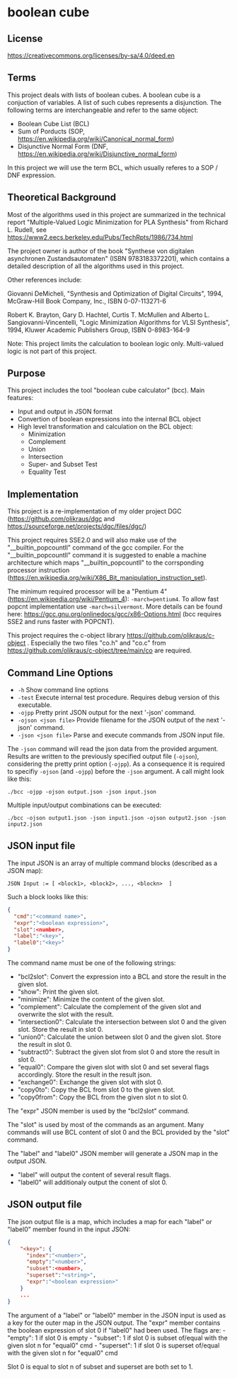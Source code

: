 # boolean cube

## License

https://creativecommons.org/licenses/by-sa/4.0/deed.en

## Terms

This project deals with lists of boolean cubes. A boolean cube is a conjuction of variables. A list of such cubes
represents a disjunction. The following terms are interchangeable and refer to the same object:

 - Boolean Cube List (BCL)
 - Sum of Porducts (SOP, https://en.wikipedia.org/wiki/Canonical_normal_form)
 - Disjunctive Normal Form (DNF, https://en.wikipedia.org/wiki/Disjunctive_normal_form)
 
In this project we will use the term BCL, which usually referes to a SOP / DNF expression.

## Theoretical Background

Most of the algorithms used in this project are summarized in the technical report "Multiple-Valued Logic Minimization for PLA Synthesis"
from Richard L. Rudell, see https://www2.eecs.berkeley.edu/Pubs/TechRpts/1986/734.html 

The project owner is author of the book "Synthese von digitalen asynchronen Zustandsautomaten" (ISBN 9783183372201), which contains
a detailed description of all the algorithms used in this project.

Other references include:

Giovanni DeMicheli,
"Synthesis and Optimization of Digital Circuits", 1994,
McGraw-Hill Book Company, Inc.,
ISBN 0-07-113271-6
  
Robert K. Brayton, Gary D. Hachtel, Curtis T. McMullen and 
Alberto L. Sangiovanni-Vincentelli,
"Logic Minimization Algorithms for VLSI Synthesis", 1994,
Kluwer Academic Publishers Group,
ISBN 0-8983-164-9

Note: This project limits the calculation to boolean logic only. Multi-valued logic is not part of this project.

## Purpose

This project includes the tool "boolean cube calculator" (bcc).
Main features:

 - Input and output in JSON format
 - Convertion of boolean expressions into the internal BCL object
 - High level transformation and calculation on the BCL object:
	- Minimization
	- Complement
	- Union
	- Intersection
	- Super- and Subset Test
	- Equality Test
	
## Implementation

This project is a re-implementation of my older project DGC (https://github.com/olikraus/dgc and https://sourceforge.net/projects/dgc/files/dgc/) 

This project requires SSE2.0 and will also make use of the "__builtin_popcountll" command of the gcc compiler. 
For the "__builtin_popcountll" command it is suggested to enable a machine architecture which maps  "__builtin_popcountll" to the corrsponding processor instruction (https://en.wikipedia.org/wiki/X86_Bit_manipulation_instruction_set).

The minimum required processor will be a "Pentium 4" (https://en.wikipedia.org/wiki/Pentium_4): `-march=pentium4`.
To allow fast popcnt implementation use `-march=silvermont`.
More details can be found here: https://gcc.gnu.org/onlinedocs/gcc/x86-Options.html (bcc requires SSE2 and runs faster with POPCNT).

This project requires the c-object library https://github.com/olikraus/c-object .
Especially the two files "co.h" and "co.c" from https://github.com/olikraus/c-object/tree/main/co are required.

## Command Line Options

 - `-h` Show command line options
 - `-test` Execute internal test procedure. Requires debug version of this executable.
 - `-ojpp` Pretty print JSON output for the next '-json' command.
 - `-ojson <json file>` Provide filename for the JSON output of the next '-json' command.
 - `-json <json file>` Parse and execute commands from JSON input file.

The `-json` command will read the json data from the provided argument. Results are written to the previously specified output file (`-ojson`),
considering the pretty print option (`-ojpp`). As a consequence it is required to specifiy `-ojson` (and `-ojpp`) before the `-json` argument.
A call might look like this:
```
./bcc -ojpp -ojson output.json -json input.json
```

Multiple input/output combinations can be executed:
```
./bcc -ojson output1.json -json input1.json -ojson output2.json -json input2.json
```

## JSON input file

The input JSON is an array of multiple command blocks (described as a JSON map):
```
JSON Input := [ <block1>, <block2>, ..., <blockn>  ]
```

Such a block looks like this:
``` json
{
  "cmd":"<command name>",
  "expr":"<boolean expression>",
  "slot":<number>,
  "label":"<key>",  
  "label0":"<key>"  
}
```

The command name must be one of the following strings:
 - "bcl2slot": Convert the expression into a BCL and store the result in the given slot.
 - "show": Print the given slot.
 - "minimize": Minimize the content of the given slot.
 - "complement": Calculate the complement of the given slot and overwrite the slot with the result.
 - "intersection0": Calculate the intersection between slot 0 and the given slot. Store the result in slot 0.
 - "union0": Calculate the union between slot 0 and the given slot. Store the result in slot 0.
 - "subtract0": Subtract the given slot from slot 0 and store the result in slot 0.
 - "equal0": Compare the given slot with slot 0 and set several flags accordingly. Store the result in the result json.
 - "exchange0": Exchange the given slot with slot 0.
 - "copy0to": Copy the BCL from slot 0 to the given slot.
 - "copy0from": Copy the BCL from the given slot n to slot 0.
 
The "expr" JSON member is used by the "bcl2slot" command.

The "slot" is used by most of the commands as an argument. Many commands will use BCL content of slot 0 
and the BCL provided by the "slot" command.

The "label" and "label0" JSON member will generate a JSON map in the output JSON.
 - "label" will output the content of several result flags.
 - "label0" will additionaly output the conent of slot 0.
 
## JSON output file

The json output file is a map, which includes a map for each "label" or "label0" member found in the input JSON:
``` json
{ 
	"<key>": {
	  "index":"<number>",
	  "empty":"<number>",
	  "subset":<number>,
	  "superset":"<string>",
	  "expr":"<boolean expression>"
	}
	...
}
```

The argument of a "label" or "label0" member in the JSON input is used as a key for the outer map in the JSON output.
The "expr" member contains the boolean expression of slot 0 if "label0" had been used.
The flags are:
	- "empty":	1 if slot 0 is empty
	- "subset":  1 if slot 0 is subset of/equal with the given slot n for "equal0" cmd
	- "superset":  1 if slot 0 is superset of/equal with the given slot n for "equal0" cmd

Slot 0 is equal to slot n of subset and superset are both set to 1.
 
 
 







